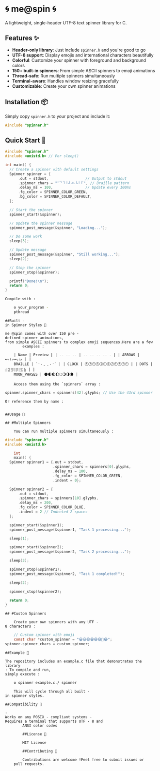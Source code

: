# 🌀 me@spin 🌀

A lightweight, single-header UTF-8 text spinner library for C.

## Features ✨

- **Header-only library**: Just include `spinner.h` and you're good to go
- **UTF-8 support**: Display emojis and international characters beautifully
- **Colorful**: Customize your spinner with foreground and background colors
- **150+ built-in spinners**: From simple ASCII spinners to emoji animations
- **Thread-safe**: Run multiple spinners simultaneously
- **Terminal-aware**: Handles window resizing gracefully
- **Customizable**: Create your own spinner animations

## Installation 📦

Simply copy `spinner.h` to your project and include it:

```c
#include "spinner.h"
```

## Quick Start 🚀

```c
#include "spinner.h"
#include <unistd.h> // For sleep()

int main() {
  // Create a spinner with default settings
  Spinner spinner = {
      .out = stdout,                 // Output to stdout
      .spinner_chars = "⠋⠙⠹⠸⠼⠴⠦⠧⠇⠏", // Braille pattern
      .delay_ms = 100,               // Update every 100ms
      .fg_color = SPINNER_COLOR_GREEN,
      .bg_color = SPINNER_COLOR_DEFAULT,
  };

  // Start the spinner
  spinner_start(&spinner);

  // Update the spinner message
  spinner_post_message(&spinner, "Loading...");

  // Do some work
  sleep(3);

  // Update message
  spinner_post_message(&spinner, "Still working...");
  sleep(2);

  // Stop the spinner
  spinner_stop(&spinner);

  printf("Done!\n");
  return 0;
}
```

    Compile with :

```bash gcc your_program.c -
    o your_program -
    pthread
```

    ##Built -
    in Spinner Styles 🎨

    me @spin comes with over 150 pre -
    defined spinner animations,
    from simple ASCII spinners to complex emoji sequences.Here are a few
            examples :

        | Name | Preview | | -- -- -- | -- -- -- -- - | | ARROWS | ←↖↑↗→↘↓↙ | |
        BRAILLE | ⠁⠂⠄⡀⢀⠠⠐⠈ | | CLOCK | 🕐🕑🕒🕓🕔🕕🕖🕗🕘🕙🕚🕛 | | DOTS | ⣾⣽⣻⢿⡿⣟⣯⣷ | |
        MOON_PHASES | 🌑🌒🌓🌔🌕🌖🌗🌘 |

        Access them using the `spinners` array :

```c Spinner spinner = {/* ... */};
spinner.spinner_chars = spinners[42].glyphs; // Use the 43rd spinner
```

    Or reference them by name :

```c spinner.spinner_chars = find_spinner_by_name("CLOCK");
```

    ##Usage 🔧

    ## #Multiple Spinners

        You can run multiple spinners simultaneously :

```c
#include "spinner.h"
#include <unistd.h>

    int
    main() {
  Spinner spinner1 = {.out = stdout,
                      .spinner_chars = spinners[0].glyphs,
                      .delay_ms = 100,
                      .fg_color = SPINNER_COLOR_GREEN,
                      .indent = 0};

  Spinner spinner2 = {
      .out = stdout,
      .spinner_chars = spinners[10].glyphs,
      .delay_ms = 200,
      .fg_color = SPINNER_COLOR_BLUE,
      .indent = 2 // Indented 2 spaces
  };

  spinner_start(&spinner1);
  spinner_post_message(&spinner1, "Task 1 processing...");

  sleep(1);

  spinner_start(&spinner2);
  spinner_post_message(&spinner2, "Task 2 processing...");

  sleep(3);

  spinner_stop(&spinner1);
  spinner_post_message(&spinner2, "Task 1 completed!");

  sleep(2);

  spinner_stop(&spinner2);

  return 0;
}
```

    ## #Custom Spinners

        Create your own spinners with any UTF -
    8 characters :

```c
    // Custom spinner with emoji
    const char *custom_spinner = "😀😃😄😁😆😅🤣😂";
spinner.spinner_chars = custom_spinner;
```

    ##Example 🌟

    The repository includes an example.c file that demonstrates the library
    : To compile and run,
    simply execute :

```bash gcc -
    o spinner example.c./ spinner
```

        This will cycle through all built -
    in spinner styles.

    ##Compatibility 🧩

    -
    Works on any POSIX - compliant systems -
    Requires a terminal that supports UTF - 8 and
            ANSI color codes

            ##License 📄

            MIT License

            ##Contributing 🤝

            Contributions are welcome !Feel free to submit issues or
        pull requests.
